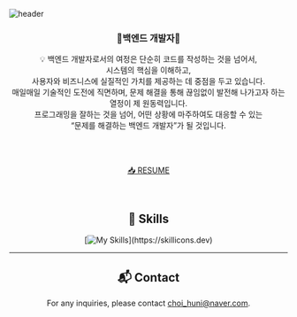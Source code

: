 
![header](https://capsule-render.vercel.app/api?type=waving&color=auto&height=300&section=header&text=Welcome&fontSize=90&animation=fadeIn&fontAlignY=38&desc=Huni's%20GitHub%20Profile&descAlignY=51&descAlign=62)
<div align="center">
<h3 align="center"> 🌱백엔드 개발자🌱</h3>

<p align="center">
💡 백엔드 개발자로서의 여정은 단순히 코드를 작성하는 것을 넘어서,  <br/> 시스템의 핵심을 이해하고,  <br/>사용자와 비즈니스에 실질적인 가치를 제공하는 데 중점을 두고 있습니다.  <br/>매일매일 기술적인 도전에 직면하며, 문제 해결을 통해 끊임없이 발전해 나가고자 하는 열정이 제 원동력입니다. <br/>
프로그래밍을 잘하는 것을 넘어, 어떤 상황에 마주하여도 대응할 수 있는 <br/> “문제를 해결하는 백엔드 개발자”가 될 것입니다.
</p>
</br>


</br>

[📥 RESUME](ChoiGwanghun_resume.pdf)

</br>


## 📄 Skills
[![My Skills](https://skillicons.dev/icons?i=java,spring,gradle,html,js,jquery,jenkins,linux,mysql,rabbitmq,redis,)](https://skillicons.dev)

***

## 📬 Contact
For any inquiries, please contact [choi_huni@naver.com](mailto:choi_huni@naver.com).



<!--
**gwanghun-choi/gwanghun-choi** is a ✨ _special_ ✨ repository because its `README.md` (this file) appears on your GitHub profile.

Here are some ideas to get you started:

- 🔭 I’m currently working on ...
- 🌱 I’m currently learning ...
- 👯 I’m looking to collaborate on ...
- 🤔 I’m looking for help with ...
- 💬 Ask me about ...
- 📫 How to reach me: ...
- 😄 Pronouns: ...
- ⚡ Fun fact: ...
-->
